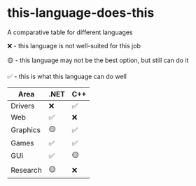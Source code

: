 # this-language-does-this
A comparative table for different languages

❌ - this language is not well-suited for this job

🟡 - this language may not be the best option, but still can do it

✅ - this is what this language can do well

| Area    | .NET | C++ |
|---------|------|-----|
| Drivers | ❌   | ✅  |
| Web     | ✅   | ❌  |
| Graphics| 🟡   | ✅  |
| Games   | ✅   | ✅  |
| GUI     | ✅   | 🟡  |
| Research| 🟡   | ❌  |
